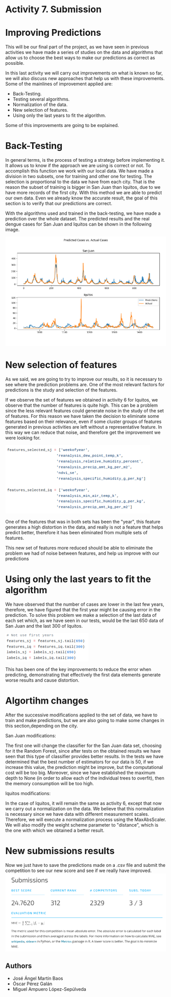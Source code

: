 # Activity 7. Submission

# Improving Predictions
This will be our final part of the project, as we have seen in previous activities we have made a series of studies on the data and algorithms that allow us to choose the best ways to make our predictions as correct as possible.

In this last activity we will carry out improvements on what is known so far, we will also discuss new approaches that help us with these improvements. Some of the mainlines of improvement applied are:
* Back-Testing.
* Testing several algorithms.
* Normalization of the data.
* New selection of features.
* Using only the last years to fit the algorithm.

Some of this improvements are going to be explained.

# Back-Testing
In general terms, is the process of testing a strategy before implementing it. It allows us to know if the approach we are using is correct or not.  To accomplish this function we work with our local data. We have made a division in two subsets, one for training and other one for testing. The selection is proportional to the data we have from each city. That is the reason the subset of training is bigger in San Juan than Iquitos, due to we have more records of the first city. With this method we are able to predict our own data. Even we already know the accurate result, the goal of this section is to verify that our predictions are correct.

With the algorithms used and trained in the back-testing, we have made a prediction over the whole dataset. The predicted results and the real dengue cases for San Juan and Iquitos can be shown in the following image.

![Predicted cases](images/Predicted_cases.png)


# New selection of features
As we said, we are going to try to improve our results, so it is necessary to see where the prediction problems are. One of the most relevant factors for predictions is the study and selection of the features.

If we observe the set of features we obtained in activity 6 for Iquitos, we observe that the number of features is quite high. This can be a problem since the less relevant features could generate noise in the study of the set of features. For this reason we have taken the decision to eliminate some features based on their relevance, even if some cluster groups of features generated in previous activities are left without a representative feature. In this way we can reduce that noise, and therefore get the improvement we were looking for.

![New Selection Features](images/NewFeaturesSelection.png)

One of the features that was in both sets has been the "year", this feature generates a high distortion in the data, and really is not a feature that helps predict better, therefore it has been eliminated from multiple sets of features.

This new set of features more reduced should be able to eliminate the problem we had of noise between features, and help us improve with our predictions

# Using only the last years to fit the algorithm
We have observed that the number of cases are lower in the last few years, therefore, we have figured that the first year might be causing error in the prediction. To solve this problem we make a selection of the last data of each set which, as we have seen in our tests, would be the last 650 data of San Juan and the last 300 of Iquitos.

![Last Years Selection](images/LastYears.png)

This has been one of the key improvements to reduce the error when predicting, demonstrating that effectively the first data elements generate worse results and cause distortion.

# Algortihm changes
After the successive modifications applied to the set of data, we have to train and make predictions, but we are also going to make some changes in this section,depending on the city.

San Juan modifications:

The first one will change the classifier for the San Juan data set, choosing for it the Random Forest, since after tests on the obtained results we have seen that this type of classifier provides better results. In the tests we have determined that the best number of estimators for our data is 50, if we increase this value, the prediction might be improve, but the computational cost will be too big. Moreover, since we have established the maximum depth to None (in order to allow each of the individual trees to overfit), then the memory consumption will be too high.

Iquitos modifications:

In the case of Iquitos, it will remain the same as activity 6, except that now we carry out a normalization on the data. We believe that this normalization is necessary since we have data with different measurement scales. Therefore, we will execute a normalization process using the MaxAbsScaler. We will also modify the weight scheme parameter to "distance", which is the one with which we obtained a better result.

# New submissions results
Now we just have to save the predictions made on a .csv file and submit the competition to see our new score and see if we really have improved.
![Results Submission](images/Results.png)

## Authors
* José Ángel Martín Baos
* Óscar Pérez Galán
* Miguel Ampuero López-Sepúlveda
